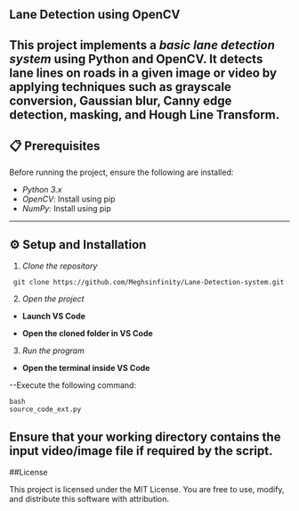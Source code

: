 ## Lane Detection using OpenCV

This project implements a *basic lane detection system* using Python and OpenCV. It detects lane lines on roads in a given image or video by applying techniques such as grayscale conversion, Gaussian blur, Canny edge detection, masking, and Hough Line Transform.
--
## 📋 Prerequisites

Before running the project, ensure the following are installed:

- *Python 3.x*
- *OpenCV*: Install using pip  
- *NumPy*: Install using pip

---

## ⚙ Setup and Installation

1. *Clone the repository*
```
 git clone https://github.com/Meghsinfinity/Lane-Detection-system.git
```
 2. *Open the project*

- **Launch VS Code**

- **Open the cloned folder in VS Code**

3. *Run the program*

- **Open the terminal inside VS Code**

--Execute the following command:
```
bash
source_code_ext.py
```
Ensure that your working directory contains the input video/image file if required by the script.
--
 ##License
 
This project is licensed under the MIT License.
You are free to use, modify, and distribute this software with attribution.
